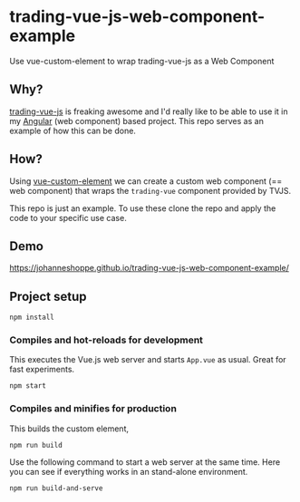 # trading-vue-js-web-component-example

Use vue-custom-element to wrap trading-vue-js as a Web Component

## Why?

[trading-vue-js](https://github.com/tvjsx/trading-vue-js) is freaking awesome and I'd really like to be able to use it in my [Angular](https://angular.io/) (web component) based project. This repo serves as an example of how this can be done.

## How?

Using [vue-custom-element](https://github.com/karol-f/vue-custom-element) we can create a custom web component (== web component) that wraps the `trading-vue` component provided by TVJS.

This repo is just an example. To use these clone the repo and apply the code to your specific use case.

## Demo

https://johanneshoppe.github.io/trading-vue-js-web-component-example/


## Project setup
```
npm install
```

### Compiles and hot-reloads for development

This executes the Vue.js web server and starts `App.vue` as usual. Great for fast experiments.

```
npm start
```

### Compiles and minifies for production

This builds the custom element,

```
npm run build
```

Use the following command to start a web server at the same time. Here you can see if everything works in an stand-alone environment.


```
npm run build-and-serve
```
